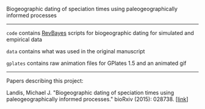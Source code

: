 Biogeographic dating of speciation times using paleogeographically informed processes

-------

`code` contains [RevBayes](http://revbayes.com) scripts for biogeographic dating for simulated and empirical data

`data` contains what was used in the original manuscript

`gplates` contains raw animation files for GPlates 1.5 and an animated gif

-------

Papers describing this project:

Landis, Michael J. "Biogeographic dating of speciation times using paleogeographically informed processes." bioRxiv (2015): 028738. [[link](http://biorxiv.org/content/early/2015/10/08/028738)]

